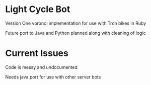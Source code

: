 # Light Cycle Bot
Version One voronoi implementation for use with Tron bikes in Ruby

Future port to Java and Python planned along with cleaning of logic

# Current Issues
Code is messy and undocumented

Needs java port for use with other server bots
